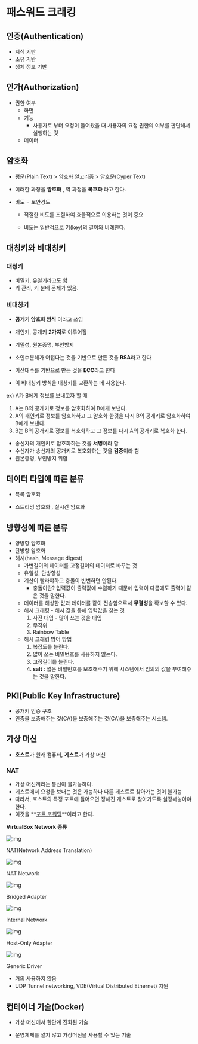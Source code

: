 # 패스워드 크래킹



## 인증(Authentication)

- 지식 기반
- 소유 기반
- 생체 정보 기반



## 인가(Authorization)

- 권한 여부
  - 화면
  - 기능
    - 사용자로 부터 요청이 들어왔을 때 사용자의 요청 권한의 여부를 판단해서 실행하는 것
  - 데이터



## 암호화

- 평문(Plain Text)  > 암호화 알고리즘 > 암호문(Cyper Text)
- 이러한 과정을 **암호화** , 역 과정을 **복호화** 라고 한다.

- 비도  = 보안강도

  - 적절한 비도를 조절하여 효율적으로 이용하는 것이 중요

  - 비도는 일반적으로 키(key)의 길이와 비례한다.

    

## 대칭키와 비대칭키

### 대칭키 

* 비밀키, 유일키라고도 함
* 키 관리, 키 분배 문제가 있음.



### 비대칭키

- **공개키 암호화 방식** 이라고 쓰임

- 개인키, 공개키 **2가지**로 이루어짐

- 기밀성, 원본증명, 부인방지

- 소인수분해가 어렵다는 것을 기반으로 만든 것을 **RSA**라고 한다
- 이산대수를 기반으로 만든 것을 **ECC**라고 한다
- 이 비대칭키 방식을 대칭키를 교환하는 데 사용한다.

ex) A가  B에게 정보를 보내고자 할 때 

1. A는 B의 공개키로 정보를 암호화하여 B에게 보낸다.
2.  A의 개인키로 정보를 암호화하고 그 암호화 한것을 다시 B의 공개키로 암호화하여 B에게 보낸다. 
3. B는 B의 공개키로 정보를 복호화하고 그 정보를 다시 A의 공개키로 복호화 한다.



- 송신자의 개인키로 암호화하는 것을 **서명**이라 함 
- 수신자가 송신자의 공개키로 복호화하는 것을 **검증**이라 함 
- 원본증명, 부인방지 위함

 

## 데이터 타입에 따른 분류

- 븍록 암호화

- 스트리밍 암호화 , 실시간 암호화

## 방향성에 따른 분류

- 양방향 암호화
- 단방향 암호화
- 해시(hash, Message digest)
  - 가변길이의 데이터를 고정길이의 데이터로 바꾸는 것
  - 유일성, 단방향성
  - 계산이 빨라야하고 충돌이 빈번하면 안된다.
    - 충돌이란? 입력값이 출력값에 수렴하기  때문에 입력이 다름에도 출력이 같은 것을 말한다.
  - 데이터를 해싱한 값과 데이터를 같이 전송함으로서 **무결성**을 확보할 수 있다.
  - 해시 크래킹 - 해시 값을 통해 입력값을 찾는 것
    1. 사전 대입 - 많이 쓰는 것을 대입
    2. 무작위
    3. Rainbow Table
  - 해시 크래킹 방어 방법
    1. 복잡도를 늘린다.
    2.  많이 쓰는 비밀번호를 사용하지 않는다.
    3.  고정길이를 늘린다.
    4.  **salt** : 짧은 비밀번호를 보조해주기 위해 시스템에서 임의의 값을 부여해주는 것을 말한다.



## PKI(Public Key Infrastructure)

- 공개키 인증 구조
- 인증을 보증해주는 것(CA)을 보증해주는 것(CA)을 보증해주는 시스템.



## 가상 머신

- **호스트**가 원래 컴퓨터, **게스트**가 가상 머신

### NAT

- 가상 머신끼리는 통신이 불가능하다. 
- 게스트에서 요청을 보내는 것은 가능하나 다른 게스트로 찾아가는 것이 불가능
- 따라서, 호스트의 특정 포트에 들어오면 정해진 게스트로 찾아가도록 설정해놓아야 한다.
- 이것을 **<u>포트 포워딩</u>**이라고 한다.

**VirtualBox Network 종류**

![img](https://lh3.googleusercontent.com/sqYC2FfrWRbEVsAtt51Zs88k2N_sFEIr12Kn3KarTgplN_Hh4kowst8BklLP7DpsZVBGC11_6VkigyWJL_Cy6ocJfqMqAvtTC5HbgCJ3buAQgit6nKmLFhxMd7LuHZ9wLw)



NAT(Network Address Translation)

![img](https://lh5.googleusercontent.com/7GprGDM2BHcpEAYkM65QOJdKfsjiOKK2HJLr5JxQwtC-p1gK9Pxh63lsN3vlnqAHVJSS7E3A59_yhPJLEiBoGeU9sclRFThOig2jLC5-rcqVQYRBrassZgT8jsJSWz0rGw)



NAT Network

![img](https://lh5.googleusercontent.com/L8LRmNfLxJhDEnsvAUhVqXuPyoM5HxmZP_XvbhC2dj2KxSIu2-3l1GL8jXs1KuxjJuo7GfitugHzKM4JqjA1HT2lrf0RQCQt37NKkuW_VtnZNdFMxpOkTO86w_mOusbeqQ)



Bridged Adapter

![img](https://lh3.googleusercontent.com/fuubVycz1k1NpfKR8HuwgbE2PeA2-xx8F4dFs_LKy0E0IN8K_j3f77cW6tduDf07gTR97at7E5RRE12aadbxpypQy6Wb__JLXSHkQ4KEt2fWFhcxHCOV7QfbbbEndrz6oQ)

Internal Network

![img](https://lh4.googleusercontent.com/UXEQvVAc-28yAc0AsrdV1DfcQxZPlFs-lVHDkF_QtBvhcTLvBhQDyHDo7In3iLFthsp0uq0wNTeQhz9r0KM-5ZXA0CRVDBCU26p99c7jVIYxFjb8bV_-J8JMXHoet5r4hQ)

Host-Only Adapter

![img](https://lh4.googleusercontent.com/jJBS2_XmHnLltLkS1JHWucSsuiEsJOP6AQDLMeBICdxWbvOl_QbKYu0CaXKc3ZOGPPQNktavd3lB3icMdl3JzKRgVT96GHIP_zKtZP1Vh8fVy2fCFAs6xpLahNnXhv4W9w)

Generic Driver

- 거의 사용하지 않음
- UDP Tunnel networking, VDE(Virtual Distributed Ethernet) 지원



## 컨테이너 기술(Docker)

- 가상 머신에서 한단계 진화된 기술

- 운영체제를 깔지 않고 가상머신을 사용할 수 있는 기술

  
